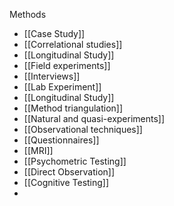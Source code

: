 Methods
- [[Case Study]]
- [[Correlational studies]]
- [[Longitudinal Study]]
- [[Field experiments]]
- [[Interviews]]
- [[Lab Experiment]]
- [[Longitudinal Study]]
- [[Method triangulation]]
- [[Natural and quasi-experiments]]
- [[Observational techniques]]
- [[Questionnaires]]
- [[MRI]]
- [[Psychometric Testing]]
- [[Direct Observation]]
- [[Cognitive Testing]]
- 
